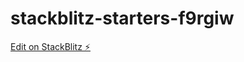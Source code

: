 # stackblitz-starters-f9rgiw

[Edit on StackBlitz ⚡️](https://stackblitz.com/edit/stackblitz-starters-f9rgiw)